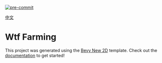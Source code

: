[![pre-commit](https://img.shields.io/badge/pre--commit-enabled-brightgreen?logo=pre-commit)](https://github.com/pre-commit/pre-commit)

[中文](README_zh.md)
# Wtf Farming

This project was generated using the [Bevy New 2D](https://github.com/TheBevyFlock/bevy_new_2d) template.
Check out the [documentation](https://github.com/TheBevyFlock/bevy_new_2d/blob/main/README.md) to get started!
